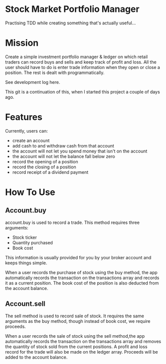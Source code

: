 # Stock Market Portfolio Manager

Practising TDD while creating something that's actually useful...

# Mission

Create a simple investment portfolio manager & ledger on which retail traders can record buys and sells and keep track of profit and loss.
All the user should have to do is enter trade information when they open or close a position. The rest is dealt with programmatically.

See development log here.

This git is a continuation of this, when I started this project a couple of days ago.

# Features

Currently, users can:

- create an account
- add cash to and withdraw cash from that account
- the account will not let you spend money that isn't on the account
- the account will not let the balance fall below zero
- record the opening of a position
- record the closing of a position
- record receipt of a dividend payment

# How To Use

## Account.buy

account.buy is used to record a trade.
This method requires three arguments:

- Stock ticker
- Quantity purchased
- Book cost

This information is usually provided for you by your broker account and keeps things simple.

When a user records the purchase of stock using the buy method, the app automatically records the transaction on the transactions array and records it as a current position. The book cost of the position is also deducted from the account balance.

## Account.sell

The sell method is used to record sale of stock.
It requires the same arguments as the buy method, though instead of book cost, we require proceeds.

When a user records the sale of stock using the sell method,the app automatically records the transaction on the transactions array and removes the quantity of stock sold from the current positions. A profit and loss record for the trade will also be made on the ledger array. Proceeds will be added to the account balance.
